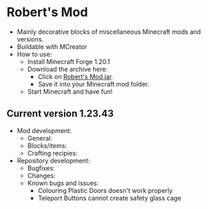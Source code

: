 # Robert's Mod

- Mainly decorative blocks of miscellaneous Minecraft mods and versions.
- Buildable with MCreator
- How to use:
  - Install Minecraft Forge 1.20.1
  - Download the archive here:
    - Click on [Robert's Mod.jar](https://github.com/DerRobert-28/RobertsMod/releases/download/v1.23.43/RobertsMod.jar). 
	- Save it into your Minecraft mod folder.
  - Start Minecraft and have fun!

## Current version 1.23.43

- Mod development:
  - General:
  - Blocks/items:
  - Crafting recipies:
- Repository development:
  - Bugfixes:
  - Changes:
  - Known bugs and issues:
    - Colouring Plastic Doors doesn't work properly
    - Teleport Buttons cannot create safety glass cage
